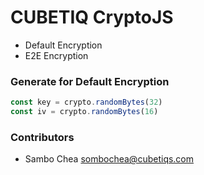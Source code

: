 # CUBETIQ CryptoJS

-   Default Encryption
-   E2E Encryption

### Generate for Default Encryption

```js
const key = crypto.randomBytes(32)
const iv = crypto.randomBytes(16)
```

### Contributors

-   Sambo Chea <sombochea@cubetiqs.com>
